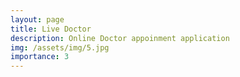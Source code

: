 ```yaml
---
layout: page
title: Live Doctor
description: Online Doctor appoinment application
img: /assets/img/5.jpg
importance: 3
---
```



